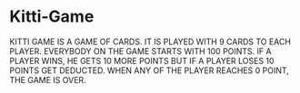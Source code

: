 # Kitti-Game

KITTI GAME IS A GAME OF CARDS. IT IS PLAYED WITH 9 CARDS TO EACH PLAYER. EVERYBODY ON THE GAME STARTS WITH 100 POINTS. IF A PLAYER WINS, HE GETS 10 MORE POINTS BUT IF A PLAYER LOSES 10 POINTS GET DEDUCTED. WHEN ANY OF THE PLAYER REACHES 0 POINT, THE GAME IS OVER.
